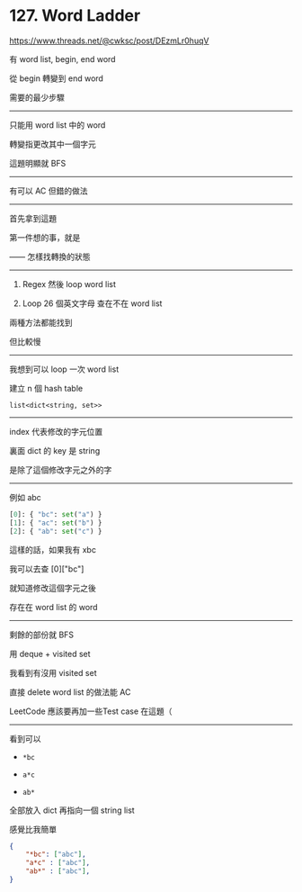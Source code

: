 # 127. Word Ladder

https://www.threads.net/@cwksc/post/DEzmLr0huqV

有 word list, begin, end word

從 begin 轉變到 end word

需要的最少步驟

---

只能用 word list 中的 word

轉變指更改其中一個字元

這題明顯就 BFS

---

有可以 AC 但錯的做法  

---

首先拿到這題

第一件想的事，就是

—— 怎樣找轉換的狀態

---

1. Regex 然後 loop word list

2. Loop 26 個英文字母 查在不在 word list

兩種方法都能找到

但比較慢

---

我想到可以 loop 一次 word list

建立 n 個 hash table

`list<dict<string, set>>`

---

index 代表修改的字元位置

裏面 dict 的 key 是 string

是除了這個修改字元之外的字

---

例如 abc

```python
[0]: { "bc": set("a") }
[1]: { "ac": set("b") }
[2]: { "ab": set("c") }
```


這樣的話，如果我有 xbc

我可以去查 [0]["bc"]

就知道修改這個字元之後

存在在 word list 的 word

---

剩餘的部份就 BFS

用 deque + visited set

我看到有沒用 visited set

直接 delete word list 的做法能 AC

LeetCode 應該要再加一些Test case 在這題（

---

看到可以

- `*bc`

- `a*c`

- `ab*`

全部放入 dict 再指向一個 string list

感覺比我簡單

```json
{
    "*bc": ["abc"],
    "a*c" : ["abc"],
    "ab*" : ["abc"],
}  
```

